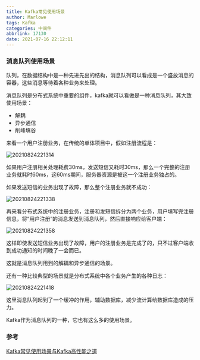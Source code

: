 ```yaml
---
title: Kafka常见使用场景
author: Marlowe
tags: Kafka
categories: 中间件
abbrlink: 17130
date: 2021-07-16 22:12:11
---
```


<!--more-->

### 消息队列使用场景

队列，在数据结构中是一种先进先出的结构，消息队列可以看成是一个盛放消息的容器，这些消息等待着各种业务来处理。

消息队列是分布式系统中重要的组件，kafka就可以看做是一种消息队列，其大致使用场景：

* 解耦
* 异步通信
* 削峰填谷

来看一个用户注册业务，在传统的单体项目中，假如注册流程是：

![20210824221314](https://marlowe.oss-cn-beijing.aliyuncs.com/img/20210824221314.png)

如果用户注册相关处理耗费30ms，发送短信又耗时30ms，那么一个完整的注册业务就耗时60ms，这60ms期间，服务器资源是被这一个注册业务独占的。

如果发送短信的业务出现了故障，那么整个注册业务就不成功：

![20210824221338](https://marlowe.oss-cn-beijing.aliyuncs.com/img/20210824221338.png)

再来看分布式系统中的注册业务，注册和发短信拆分为两个业务，用户填写完注册信息，将“用户注册”的消息发送到消息队列，然后直接响应给客户端：

![20210824221358](https://marlowe.oss-cn-beijing.aliyuncs.com/img/20210824221358.png)


这样即使发送短信业务出现了故障，用户的注册业务是完成了的，只不过客户端收到成功通知的时间晚了一会而已。

这就是消息队列用到的解耦和异步通信的场景。

还有一种比较典型的场景就是分布式系统中各个业务产生的各种日志：

![20210824221418](https://marlowe.oss-cn-beijing.aliyuncs.com/img/20210824221418.png)

这里消息队列起到了一个缓冲的作用，辅助数据库，减少流计算给数据库造成的压力。

Kafka作为消息队列的一种，它也有这么多的使用场景。

### 参考

[Kafka常见使用场景与Kafka高性能之道](https://juejin.cn/post/6958997115012186119)